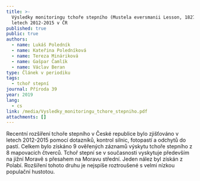 ```yaml
---
title: >-
  Výsledky monitoringu tchoře stepního (Mustela eversmanii Lesson, 1827) v
  letech 2012-2015 v ČR
published: true
public: true
authors:
  - name: Lukáš Poledník
  - name: Kateřina Poledníková
  - name: Tereza Mináriková
  - name: Gašpar Čamlík
  - name: Václav Beran
type: Článek v periodiku
tags:
  - tchoř stepní
journal: Příroda 39
year: 2019
lang:
  - cs
link: /media/Vysledky_monitoringu_tchore_stepniho.pdf
attachments: []
---
```

Recentní rozšíření tchoře stepního v České republice bylo zjišťováno v letech 2012-2015 pomocí dotazníků, kontrol silnic, fotopastí a odchytů do pastí. Celkem bylo získáno 9 ověřených záznamů výskytu tchoře stepního z 8 mapovacích čtverců. Tchoř stepní se v současnosti vyskytuje především na jižní Moravě s přesahem na Moravu střední. Jeden nález byl získán z Polabí. Rozšíření tohoto druhu je nejspíše roztroušené s velmi nízkou populační hustotou.
